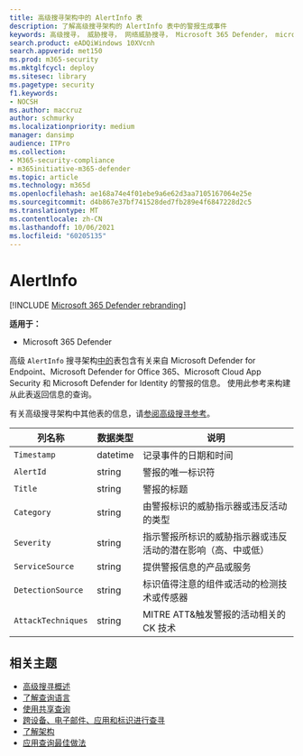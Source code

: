 ```yaml
---
title: 高级搜寻架构中的 AlertInfo 表
description: 了解高级搜寻架构的 AlertInfo 表中的警报生成事件
keywords: 高级搜寻， 威胁搜寻， 网络威胁搜寻， Microsoft 365 Defender， microsoft 365， m365， 搜索， 查询， 遥测， 架构参考， kusto， table， column， 数据类型， 说明， AlertInfo， alert， severity， category， MITRE， ATT&CK， Microsoft Defender for Endpoint， Microsoft Defender for Office 365， Microsoft Cloud App Security， MCAS， and Microsoft Defender for Identity
search.product: eADQiWindows 10XVcnh
search.appverid: met150
ms.prod: m365-security
ms.mktglfcycl: deploy
ms.sitesec: library
ms.pagetype: security
f1.keywords:
- NOCSH
ms.author: maccruz
author: schmurky
ms.localizationpriority: medium
manager: dansimp
audience: ITPro
ms.collection:
- M365-security-compliance
- m365initiative-m365-defender
ms.topic: article
ms.technology: m365d
ms.openlocfilehash: ae168a74e4f01ebe9a6e62d3aa7105167064e25e
ms.sourcegitcommit: d4b867e37bf741528ded7fb289e4f6847228d2c5
ms.translationtype: MT
ms.contentlocale: zh-CN
ms.lasthandoff: 10/06/2021
ms.locfileid: "60205135"
---
```

# <a name="alertinfo"></a>AlertInfo

[!INCLUDE [Microsoft 365 Defender rebranding](../includes/microsoft-defender.md)]


**适用于：**
- Microsoft 365 Defender



高级 `AlertInfo` 搜寻架构[中的](advanced-hunting-overview.md)表包含有关来自 Microsoft Defender for Endpoint、Microsoft Defender for Office 365、Microsoft Cloud App Security 和 Microsoft Defender for Identity 的警报的信息。 使用此参考来构建从此表返回信息的查询。

有关高级搜寻架构中其他表的信息，请[参阅高级搜寻参考](advanced-hunting-schema-tables.md)。

| 列名称 | 数据类型 | 说明 |
|-------------|-----------|-------------|
| `Timestamp` | datetime | 记录事件的日期和时间 |
| `AlertId` | string | 警报的唯一标识符 |
| `Title` | string | 警报的标题 |
| `Category` | string | 由警报标识的威胁指示器或违反活动的类型 |
| `Severity` | string | 指示警报所标识的威胁指示器或违反活动的潜在影响（高、中或低） |
| `ServiceSource` | string | 提供警报信息的产品或服务 |
| `DetectionSource` | string | 标识值得注意的组件或活动的检测技术或传感器 |
| `AttackTechniques` | string | MITRE ATT&触发警报的活动相关的 CK 技术 |

## <a name="related-topics"></a>相关主题
- [高级搜寻概述](advanced-hunting-overview.md)
- [了解查询语言](advanced-hunting-query-language.md)
- [使用共享查询](advanced-hunting-shared-queries.md)
- [跨设备、电子邮件、应用和标识进行查寻](advanced-hunting-query-emails-devices.md)
- [了解架构](advanced-hunting-schema-tables.md)
- [应用查询最佳做法](advanced-hunting-best-practices.md)
